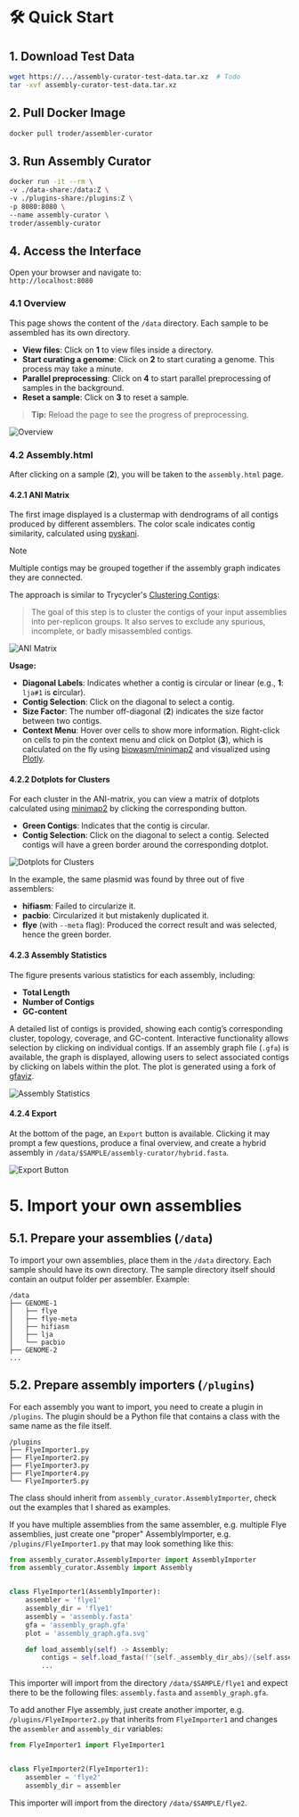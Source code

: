 # 🛠️ Quick Start

## 1. Download Test Data

```bash
wget https://.../assembly-curator-test-data.tar.xz  # Todo
tar -xvf assembly-curator-test-data.tar.xz
```

## 2. Pull Docker Image

```bash
docker pull troder/assembler-curator
```

## 3. Run Assembly Curator

```bash
docker run -it --rm \
-v ./data-share:/data:Z \
-v ./plugins-share:/plugins:Z \
-p 8080:8080 \
--name assembly-curator \
troder/assembly-curator
```

## 4. Access the Interface

Open your browser and navigate to:  
`http://localhost:8080`

### 4.1 Overview

This page shows the content of the `/data` directory. Each sample to be assembled has its own directory.

- **View files**: Click on **1** to view files inside a directory.
- **Start curating a genome**: Click on **2** to start curating a genome. This process may take a minute.
- **Parallel preprocessing**: Click on **4** to start parallel preprocessing of samples in the background.
- **Reset a sample**: Click on **3** to reset a sample.

> **Tip:** Reload the page to see the progress of preprocessing.

![Overview](media/overview.svg)

### 4.2 Assembly.html

After clicking on a sample (**2**), you will be taken to the `assembly.html` page.

#### 4.2.1 ANI Matrix

The first image displayed is a clustermap with dendrograms of all contigs produced by different assemblers. The color scale indicates contig similarity, calculated using [pyskani](https://github.com/althonos/pyskani).

> [!NOTE]
> Multiple contigs may be grouped together if the assembly graph indicates they are connected.

The approach is similar to Trycycler's [Clustering Contigs](https://github.com/rrwick/Trycycler/wiki/Clustering-contigs):

> The goal of this step is to cluster the contigs of your input assemblies into per-replicon groups. It also serves to exclude any spurious, incomplete, or badly misassembled contigs.

![ANI Matrix](media/ani_clustermap.svg)

**Usage:**
- **Diagonal Labels**: Indicates whether a contig is circular or linear (e.g., **1**: `lja#1` is **c**ircular).
- **Contig Selection**: Click on the diagonal to select a contig.
- **Size Factor**: The number off-diagonal (**2**) indicates the size factor between two contigs.
- **Context Menu**: Hover over cells to show more information. Right-click on cells to pin the context menu and click on Dotplot (**3**), which is calculated on the fly using [biowasm/minimap2](https://biowasm.com/cdn/v3/minimap2) and visualized using [Plotly](https://plotly.com/).

#### 4.2.2 Dotplots for Clusters

For each cluster in the ANI-matrix, you can view a matrix of dotplots calculated using [minimap2](https://github.com/lh3/minimap2) by clicking the corresponding button.

- **Green Contigs**: Indicates that the contig is circular.
- **Contig Selection**: Click on the diagonal to select a contig. Selected contigs will have a green border around the corresponding dotplot.

![Dotplots for Clusters](media/dotplots-per-cluster.png)

In the example, the same plasmid was found by three out of five assemblers:
- **hifiasm**: Failed to circularize it.
- **pacbio**: Circularized it but mistakenly duplicated it.
- **flye** (with `--meta` flag): Produced the correct result and was selected, hence the green border.

#### 4.2.3 Assembly Statistics

The figure presents various statistics for each assembly, including:
- **Total Length**
- **Number of Contigs**
- **GC-content**

A detailed list of contigs is provided, showing each contig’s corresponding cluster, topology, coverage, and GC-content. Interactive functionality allows selection by clicking on individual contigs. If an assembly graph file (`.gfa`) is available, the graph is displayed, allowing users to select associated contigs by clicking on labels within the plot. The plot is generated using a fork of [gfaviz](https://github.com/MrTomRod/gfaviz/tree/text-not-path).

![Assembly Statistics](media/assembly-statistics.png)

#### 4.2.4 Export

At the bottom of the page, an `Export` button is available. Clicking it may prompt a few questions, produce a final overview, and create a hybrid assembly in `/data/$SAMPLE/assembly-curator/hybrid.fasta`.

![Export Button](media/export.png)

# 5. Import your own assemblies

## 5.1. Prepare your assemblies (`/data`)

To import your own assemblies, place them in the `/data` directory. Each sample should have its own directory. The sample directory itself should contain an output folder per assembler. Example:

```text
/data
├── GENOME-1
│   ├── flye
│   ├── flye-meta
│   ├── hifiasm
│   ├── lja
│   └── pacbio
├── GENOME-2
...
```

## 5.2. Prepare assembly importers (`/plugins`)

For each assembly you want to import, you need to create a plugin in `/plugins`. The plugin should be a Python file that contains a class with the same name as the file itself.

```text
/plugins
├── FlyeImporter1.py
├── FlyeImporter2.py
├── FlyeImporter3.py
├── FlyeImporter4.py
└── FlyeImporter5.py

```

The class should inherit from `assembly_curator.AssemblyImporter`, check out the examples that I shared as examples.

If you have multiple assemblies from the same assembler, e.g. multiple Flye assemblies, just create one "proper" AssemblyImporter, e.g. `/plugins/FlyeImporter1.py` that may look something like this:

```python
from assembly_curator.AssemblyImporter import AssemblyImporter
from assembly_curator.Assembly import Assembly


class FlyeImporter1(AssemblyImporter):
    assembler = 'flye1'
    assembly_dir = 'flye1'
    assembly = 'assembly.fasta'
    gfa = 'assembly_graph.gfa'
    plot = 'assembly_graph.gfa.svg'

    def load_assembly(self) -> Assembly:
        contigs = self.load_fasta(f"{self._assembly_dir_abs}/{self.assembly}")
        ...
```

This importer will import from the directory `/data/$SAMPLE/flye1` and expect there to be the following files: `assembly.fasta` and `assembly_graph.gfa`.

To add another Flye assembly, just create another importer, e.g. `/plugins/FlyeImporter2.py` that inherits from `FlyeImporter1` and changes the `assembler` and `assembly_dir` variables:

```python
from FlyeImporter1 import FlyeImporter1


class FlyeImporter2(FlyeImporter1):
    assembler = 'flye2'
    assembly_dir = assembler
```

This importer will import from the directory `/data/$SAMPLE/flye2`.
